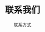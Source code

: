 ---
layout: PageLayout
page: Contact
title: 联系我们
subtitle: 联系方式
formTypes:
  - 商务合作
  - 产品反馈
  - 产品试用
  - 加入我们
  - 其它
contact:
  - type: tel
    name: 电话
    value: 13252012050
  - type: email
    name: 邮箱
    value: contact@quanturban.com
  - type: location
    name: 北京办公室地址
    value: 北京市海淀区中关村东路66号世纪科贸大厦B座
    href: https://www.amap.com/place/B0FFFWF8ND
  - type: location
    name: 深圳办公室地址
    value: 深圳市南山区蛇口工业三路1号招商局港口大厦
    href: https://www.amap.com/place/B0FFHTNUBV
---